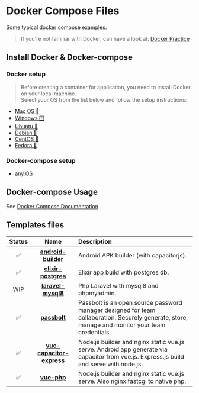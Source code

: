 Docker Compose Files
===
Some typical docker compose examples.

> If you're not familiar with Docker, can have a look at: [Docker Practice](https://dzone.com/articles/docker-explained-an-introductory-guide-to-docker)

## Install Docker & Docker-compose

### Docker setup

> Before creating a container for application, you need to install Docker on your local machine.<br>Select your OS from the list below and follow the setup instructions:

- [Mac OS 🍎](https://docs.docker.com/desktop/mac/install/)
- [Windows 🪟](https://docs.docker.com/desktop/windows/install/)
- [Ubuntu 🐧](https://docs.docker.com/engine/install/ubuntu/)
- [Debian 🐧](https://docs.docker.com/engine/install/debian/)
- [CentOS 🐧](https://docs.docker.com/engine/install/centos/)
- [Fedora 🐧](https://docs.docker.com/engine/install/fedora/)

### Docker-compose setup

- [any OS](https://docs.docker.com/compose/install/)

## Docker-compose Usage

See [Docker Compose Documentation](https://docs.docker.com/compose/).

## Templates files

|**Status**|**Name**|**Description**|
|:---:|:---:|:---|
|✅|[**android-builder**](android-builder)|Android APK builder (with capacitorjs).
|✅|[**elixir-postgres**](elixir-postgres)|Elixir app build with postgres db.
|WIP|[**laravel-mysql8**](laravel-mysql8)|Php Laravel with mysql8 and phpmyadmin.
|✅|[**passbolt**](passbolt)|Passbolt is an open source password manager designed for team collaboration. Securely generate, store, manage and monitor your team credentials.
|✅|[**vue-capacitor-express**](vue-capacitor-express)|Node.js builder and nginx static vue.js serve. Android app generate via capacitor from vue.js. Express.js build and serve with node.js.
|✅|[**vue-php**](vue-php)|Node.js builder and nginx static vue.js serve. Also nginx fastcgi to native php.


